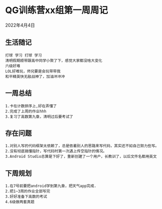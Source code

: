 # QG训练营xx组第一周周记

2022年4月4日

## 生活随记

    打球 学习 打球 学习
    清明假期顺带跟高中同学小聚了下，感觉大家都没啥大变化
    六级好难
    LOL好难玩，师兄要是会玩带带我
    和平精英快无敌战神了，加油冲冲冲

## 一周总结

    1.卡在计数排序上,好在弄懂了
    2.完成了上周的作业hhh
    3.复习了高数第九章，清明过后要考试了

## 存在问题

    1.对别人写的代码框架太依赖了，总是依着别人的思路来写代码，其实还不如自己努力些写。
    2.没有彻底搞懂指针，写代码时第一次遇上传空指针的情况。
    3.Android Studio总算是下好了，重新创建了一个用户，长教训了，以后文件名都用英文

## 下周规划

    1.在7号前要把android学到第九章，把天气app完成.
    2.把1~3周的作业全部写完
    3.好好准备下高数的考试
    4.6级做两套真题
